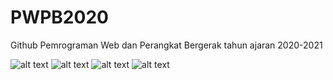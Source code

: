 # PWPB2020
Github Pemrograman Web dan Perangkat Bergerak tahun ajaran 2020-2021

![alt text](https://th.bing.com/th/id/OIP.LEVgUxjaxZFzbGg692SPuwHaHa?w=181&h=181&c=7&o=5&dpr=1.5&pid=1.7)
![alt text](https://3.bp.blogspot.com/-oLZfwln_7TU/WMl-SFvv7VI/AAAAAAAAAQs/WaEZBEOKgyEBxs1C6DI3vbEW36tGPDybQCK4B/s1600/java-logo-png-300x300.png)
![alt text](https://cdn.iconscout.com/icon/free/png-512/hacker-attack-hacking-cyber-crime-device-threat-virus-51646.png)
![alt text](https://cdn4.iconfinder.com/data/icons/REALVISTA/mobile/png/400/android_platform.png)
